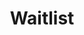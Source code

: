 ---
layout: waitlist
title: Waitlist
description: 
seo_description:
show_tile: false
nav-menu: true
order: 4
---